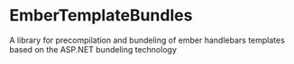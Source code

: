 EmberTemplateBundles
====================

A library for precompilation and bundeling of ember handlebars templates based on the ASP.NET bundeling technology
